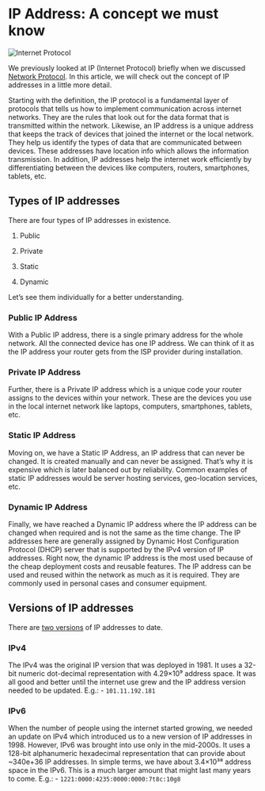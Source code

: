# IP Address: A concept we must know

![Internet Protocol](https://miro.medium.com/max/720/1*-7JIeMEDsM041e0NYr1hsA.webp)

We previously looked at IP (Internet Protocol) briefly when we discussed [Network Protocol](https://github.com/pragyaasapkota/System-Design-Concepts/tree/master/Network%20Protocols). In this article, we will check out the concept of IP addresses in a little more detail.

Starting with the definition, the IP protocol is a fundamental layer of protocols that tells us how to implement communication across internet networks. They are the rules that look out for the data format that is transmitted within the network. Likewise, an IP address is a unique address that keeps the track of devices that joined the internet or the local network. They help us identify the types of data that are communicated between devices. These addresses have location info which allows the information transmission. In addition, IP addresses help the internet work efficiently by differentiating between the devices like computers, routers, smartphones, tablets, etc.

## Types of IP addresses

There are four types of IP addresses in existence.

1. Public

2. Private

3. Static

4. Dynamic

Let’s see them individually for a better understanding.

### Public IP Address

With a Public IP address, there is a single primary address for the whole network. All the connected device has one IP address. We can think of it as the IP address your router gets from the ISP provider during installation.

### Private IP Address

Further, there is a Private IP address which is a unique code your router assigns to the devices within your network. These are the devices you use in the local internet network like laptops, computers, smartphones, tablets, etc.

### Static IP Address

Moving on, we have a Static IP Address, an IP address that can never be changed. It is created manually and can never be assigned. That’s why it is expensive which is later balanced out by reliability. Common examples of static IP addresses would be server hosting services, geo-location services, etc.

### Dynamic IP Address

Finally, we have reached a Dynamic IP address where the IP address can be changed when required and is not the same as the time change. The IP addresses here are generally assigned by Dynamic Host Configuration Protocol (DHCP) server that is supported by the IPv4 version of IP addresses. Right now, the dynamic IP address is the most used because of the cheap deployment costs and reusable features. The IP address can be used and reused within the network as much as it is required. They are commonly used in personal cases and consumer equipment.

## Versions of IP addresses

There are [two versions](https://github.com/pragyaasapkota/System-Design-Concepts/tree/master/IPv4%20Vs.%20IPv6) of IP addresses to date.

### IPv4

The IPv4 was the original IP version that was deployed in 1981. It uses a 32-bit numeric dot-decimal representation with 4.29×10⁹ address space. It was all good and better until the internet use grew and the IP address version needed to be updated. E.g.: - `101.11.192.181`

### IPv6

When the number of people using the internet started growing, we needed an update on IPv4 which introduced us to a new version of IP addresses in 1998. However, IPv6 was brought into use only in the mid-2000s. It uses a 128-bit alphanumeric hexadecimal representation that can provide about ~340e+36 IP addresses. In simple terms, we have about 3.4×10³⁸ address space in the IPv6. This is a much larger amount that might last many years to come. E.g.: - `1221:0000:4235:0000:0000:7t8c:10g8`
